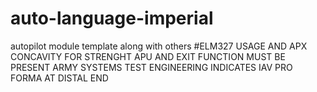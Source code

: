 # auto-language-imperial
autopilot module template along with others
#ELM327 USAGE AND APX CONCAVITY
FOR STRENGHT APU AND EXIT FUNCTION MUST BE PRESENT
ARMY SYSTEMS TEST ENGINEERING INDICATES IAV PRO FORMA AT DISTAL END
